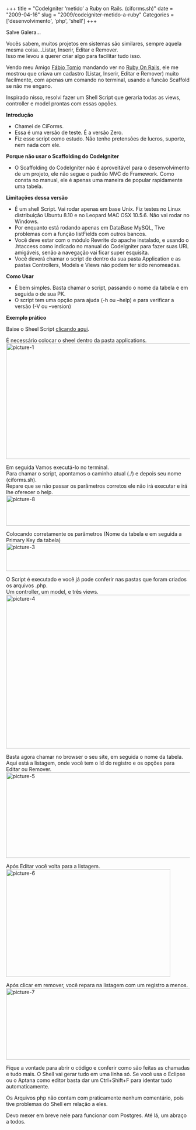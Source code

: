 +++
title = "CodeIgniter ‘metido’ a Ruby on Rails. (ciforms.sh)"
date = "2009-04-16"
slug = "2009/codeigniter-metido-a-ruby"
Categories = ['desenvolvimento', 'php', 'shell']
+++

<p>Salve Galera&#8230;</p>

<p>Vocês sabem, muitos projetos em sistemas são similares, sempre aquela mesma coisa&#8230;Listar, Inserir, Editar e Remover.<br/>
Isso me levou a querer criar algo para facilitar tudo isso.</p>

<p>Vendo meu Amigo <a href="http://www.fabiotomio.com" title="Fábio's Blogs">Fábio Tomio</a> mandando ver no <a href="http://www.rubyonrails.pro.br/">Ruby On Rails</a>, ele me mostrou que criava um cadastro (Listar, Inserir, Editar e Remover) muito facilmente, com apenas um comando no terminal, usando a funcão Scaffold se não me engano.</p>

<p>Inspirado nisso, resolvi fazer um Shell Script que geraria todas as views, controller e model prontas com essas opções.</p>

<p><strong>Introdução</strong></p>

<ul>
<li>Chamei de CiForms.</li>
<li>Essa é uma versão de teste. É a versão Zero.</li>
<li>Fiz esse script como estudo. Não tenho pretensões de lucros, suporte, nem nada com ele.</li>
</ul>


<p><strong>Porque não usar o Scaffolding do CodeIgniter</strong></p>

<ul>
<li>O Scaffolding do CodeIgniter não é aproveitável para o desenvolvimento de um projeto, ele não segue o padrão MVC do Framework. Como consta no manual, ele é apenas uma maneira de popular rapidamente uma tabela.</li>
</ul>


<!--more-->


<p><strong>Limitações dessa versão</strong></p>

<ul>
<li>É um shell Script. Vai rodar apenas em base Unix. Fiz testes no Linux distribuição Ubuntu 8.10 e no Leopard MAC OSX 10.5.6. Não vai rodar no Windows.</li>
<li>Por enquanto está rodando apenas em DataBase MySQL, Tive problemas com a função listFields com outros bancos.</li>
<li>Você deve estar com o módulo Rewrite do apache instalado, e usando o .htaccess como indicado no manual do CodeIgniter para fazer suas URL amigáveis, senão a navegação vai ficar super esquisita.</li>
<li>Você deverá chamar o script de dentro da sua pasta Application e as pastas Controllers, Models e Views não podem ter sido renomeadas.</li>
</ul>


<p><strong>Como Usar</strong></p>

<ul>
<li>É bem simples. Basta chamar o script, passando o nome da tabela e em seguida o de sua PK.</li>
<li>O script tem uma opção para ajuda (-h ou &#8211;help) e para verificar a versão (-V ou &#8211;version)</li>
</ul>


<p><strong>Exemplo prático</strong></p>

<p>Baixe o Sheel Script <a href="../../assets/uploads/ciforms.sh" title="Baixe o arquivo">clicando aqui</a>.</p>

<p>É necessário colocar o sheel dentro da pasta applications.<br/>
<img class="alignnone size-full wp-image-83" title="picture-1" src="../../assets/uploads/2009/04/picture-1.png" alt="picture-1" width="541" height="316" /><br style='clear: both;' /></p>

<p>Em seguida Vamos executá-lo no terminal.<br/>
Para chamar o script, apontamos o caminho atual (./) e depois seu nome (ciforms.sh).<br/>
Repare que se não passar os parâmetros corretos ele não irá executar e irá lhe oferecer o help.<br/>
<img class="alignnone size-full wp-image-91" title="picture-8" src="../../assets/uploads/2009/04/picture-8.png" alt="picture-8" width="596" height="83" /><br style='clear: both;' /></p>

<p>Colocando corretamente os parâmetros (Nome da tabela e em seguida a Primary Key da tabela)<br/>
<img class="alignnone size-full wp-image-85" title="picture-3" src="../../assets/uploads/2009/04/picture-3.png" alt="picture-3" width="598" height="76" /><br style='clear: both;' /></p>

<p>O Script é executado e você já pode conferir nas pastas que foram criados os arquivos .php.<br/>
Um controller, um model, e três views.<br/>
<img class="alignnone size-full wp-image-86" title="picture-4" src="../../assets/uploads/2009/04/picture-4.png" alt="picture-4" width="618" height="420" /><br style='clear: both;' /></p>

<p>Basta agora chamar no browser o seu site, em seguida o nome da tabela.<br/>
Aqui está a listagem, onde você tem o Id do registro e os opções para Editar ou Remover.<br/>
<img class="alignnone size-full wp-image-87" title="picture-5" src="../../assets/uploads/2009/04/picture-5.png" alt="picture-5" width="546" height="234" /><br style='clear: both;' /></p>

<p>Após Editar você volta para a listagem.<br/>
<img class="alignnone size-full wp-image-88" title="picture-6" src="../../assets/uploads/2009/04/picture-6.png" alt="picture-6" width="450" height="294" /><br style='clear: both;' /></p>

<p>Após clicar em remover, você repara na listagem com um registro a menos.<br/>
<img class="alignnone size-full wp-image-89" title="picture-7" src="../../assets/uploads/2009/04/picture-7.png" alt="picture-7" width="511" height="195" /><br style='clear: both;' /></p>

<p>Fique a vontade para abrir o código e conferir como são feitas as chamadas e tudo mais. O Shell vai gerar tudo em uma linha só. Se você usa o Eclipse ou o Aptana como editor basta dar um Ctrl+Shift+F para identar tudo automaticamente.</p>

<p>Os Arquivos php não contam com praticamente nenhum comentário, pois tive problemas do Shell em relação a eles.</p>

<p>Devo mexer em breve nele para funcionar com Postgres. Até lá, um abraço a todos.</p>

